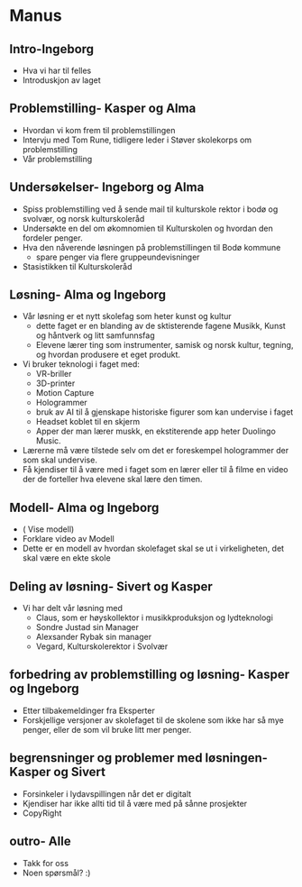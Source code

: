 # Manus 
## Intro-Ingeborg
* Hva vi har til felles
* Introduskjon av laget 
## Problemstilling- Kasper og Alma
* Hvordan vi kom frem til problemstillingen
* Intervju med Tom Rune, tidligere leder i Støver skolekorps om problemstilling
* Vår problemstilling 
## Undersøkelser- Ingeborg og Alma
*  Spiss problemstilling ved å sende mail til kulturskole rektor i bodø og svolvær, og norsk kulturskoleråd
* Undersøkte en del om økomnomien til Kulturskolen og hvordan den fordeler penger. 
* Hva den nåverende løsningen på problemstillingen til Bodø kommune
    * spare penger via flere gruppeundevisninger
* Stasistikken til Kulturskoleråd
## Løsning- Alma og Ingeborg
* Vår løsning er et nytt skolefag som heter kunst og kultur
    * dette faget er en blanding av de sktisterende fagene Musikk, Kunst og håntverk og litt samfunnsfag
    * Elevene lærer ting som instrumenter, samisk og norsk kultur, tegning, og hvordan produsere et eget produkt. 
* Vi bruker teknologi i faget med: 
    * VR-briller
    * 3D-printer
    * Motion Capture
    * Hologrammer 
    * bruk av AI til å gjenskape historiske figurer som kan undervise i faget
    * Headset koblet til en skjerm
    * Apper der man lærer muskk, en ekstiterende app heter Duolingo Music. 
* Lærerne må være tilstede selv om det er foreskempel hologrammer der som skal undervise. 
* Få kjendiser til å være med i faget som en lærer eller til å filme en video der de forteller hva elevene skal lære den timen.
## Modell- Alma og Ingeborg
* ( Vise modell)
* Forklare video av Modell
* Dette er en modell av hvordan skolefaget skal se ut i virkeligheten, det skal være en ekte skole
## Deling av løsning- Sivert og Kasper
* Vi har delt vår løsning med
    * Claus, som er høyskollektor i musikkproduksjon og lydteknologi
    * Sondre Justad sin Manager
    * Alexsander Rybak sin manager 
    * Vegard, Kulturskolerektor i Svolvær
## forbedring av problemstilling og løsning- Kasper og Ingeborg
* Etter tilbakemeldinger fra Eksperter
* Forskjellige versjoner av skolefaget til de skolene som ikke har så mye penger, eller de som vil bruke litt mer penger. 
## begrensninger og problemer med løsningen- Kasper og Sivert
* Forsinkeler i lydavspillingen når det er digitalt
* Kjendiser har ikke allti tid til å være med på sånne prosjekter
* CopyRight
## outro- Alle
* Takk for oss
* Noen spørsmål? :)
